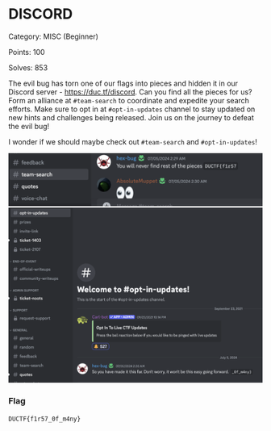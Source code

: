 # DISCORD
Category: MISC (Beginner)

Points: 100

Solves: 853

The evil bug has torn one of our flags into pieces and hidden it in our Discord server - https://duc.tf/discord. Can you find all the pieces for us? Form an alliance at `#team-search` to coordinate and expedite your search efforts. Make sure to opt in at `#opt-in-updates` channel to stay updated on new hints and challenges being released. Join us on the journey to defeat the evil bug!

I wonder if we should maybe check out `#team-search` and `#opt-in-updates`!

![Team Search](/images/DiscordTeamSearch.png)
![Opt In Updates](/images/DiscordOptIn.png)

### Flag

```DUCTF{f1r57_0f_m4ny}```